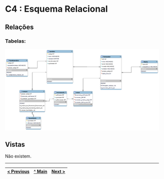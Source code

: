 # C4 : Esquema Relacional  <!-- omit in toc -->


## Relações

### Tabelas: 

![An alternative description](imagens/grupo3.png)

## Vistas

Não existem.

---
| [< Previous](rebd03.md) | [^ Main](https://github.com/TCM21-SIBD03/reportSIBD) | [Next >](rebd05.md) |
| :---------------------- | :------------------------------------------------------: | ------------------: |
